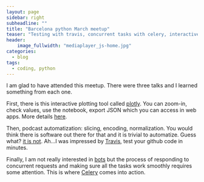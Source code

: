 ```yaml
---
layout: page
sidebar: right
subheadline: ""
title: "Barcelona python March meetup"
teaser: "Testing with travis, concurrent tasks with celery, interactive plotting with plotly..."
header:
    image_fullwidth: "mediaplayer_js-home.jpg"
categories:
  - blog
tags:
  - coding, python
---
```


I am glad to have attended this meetup. There were three talks and I learned something from each one.

First, there is this interactive plotting tool called [plotly][4]. You can zoom-in, check values, use the notebook, export JSON which you can access in web apps. More details [here][1].

Then, podcast automatization: slicing, encoding, normalization. You would think there is software out there for that and it is trivial to automatize. Guess what? [it is not][2]. Ah...I was impressed by [Travis][5], test your github code in minutes.

Finally, I am not really interested in [bots][3] but the process of responding to concurrent requests and making sure all the tasks work smoothly requires some attention. This is where [Celery][6] comes into action.

 [1]: https://www.slideshare.net/GiovanniPerna2/meetup-73248476
 [2]: https://github.com/dacacioa/appu-slides
 [3]: https://github.com/xorduna/celerybot/blob/master/slides/celery_powered_bots.pdf
 [4]: https://plot.ly/
 [5]: https://travis-ci.org/
 [6]: https://www.celeryproject.org/
 [7]: #
 [8]: #
 [9]: #
 [10]: #
